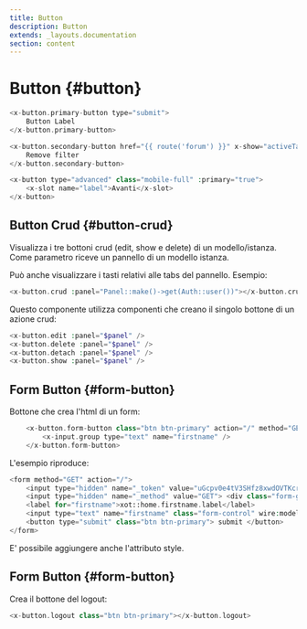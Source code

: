 ```yaml
---
title: Button
description: Button
extends: _layouts.documentation
section: content
---
```


# Button {#button}

```php
<x-button.primary-button type="submit">
    Button Label
</x-button.primary-button>
```

```php
<x-button.secondary-button href="{{ route('forum') }}" x-show="activeTag">
    Remove filter
</x-button.secondary-button>
```

```php
<x-button type="advanced" class="mobile-full" :primary="true">
    <x-slot name="label">Avanti</x-slot>
</x-button>
```

## Button Crud {#button-crud}

Visualizza i tre bottoni crud (edit, show e delete) di un modello/istanza.
Come parametro riceve un pannello di un modello istanza.

Può anche visualizzare i tasti relativi alle tabs del pannello. Esempio:

```php
<x-button.crud :panel="Panel::make()->get(Auth::user())"></x-button.crud>
```

Questo componente utilizza componenti che creano il singolo bottone di un azione crud:
```php
<x-button.edit :panel="$panel" />
<x-button.delete :panel="$panel" />
<x-button.detach :panel="$panel" />
<x-button.show :panel="$panel" />
```

## Form Button {#form-button}

Bottone che crea l'html di un form:

```php
    <x-button.form-button class="btn btn-primary" action="/" method="GET" label="submit">
        <x-input.group type="text" name="firstname" />
    </x-button.form-button>
```

L'esempio riproduce:
```php
<form method="GET" action="/">
    <input type="hidden" name="_token" value="uGcpv0e4tV3SHfz8xwdOVTKcrhpXA0BQ0qyXL6CM"> 
    <input type="hidden" name="_method" value="GET"> <div class="form-group col-">
    <label for="firstname">xot::home.firstname.label</label>
    <input type="text" name="firstname" class="form-control" wire:model.lazy="form_data.firstname"></div>
    <button type="submit" class="btn btn-primary"> submit </button>
</form>
```

E' possibile aggiungere anche l'attributo style.

## Form Button {#form-button}
Crea il bottone del logout:

```php
<x-button.logout class="btn btn-primary"></x-button.logout>
```
